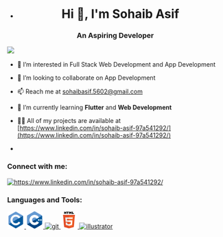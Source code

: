- <h1 align="center">Hi 👋, I'm Sohaib Asif</h1>
<h3 align="center">An Aspiring Developer</h3>

<p align="left"> <img src="https://komarev.com/ghpvc/?username=SohaibAsif-5602&label=Profile%20views&color=0e75b6&style=flat"%20alt="SohaibAsif-5602" /> </p>

- 👀 I’m interested in Full Stack Web Development and App Development

- 💞️ I’m looking to collaborate on App Development

- 📫 Reach me at sohaibasif.5602@gmail.com

- 🌱 I’m currently learning **Flutter** and **Web Development**

- 👨‍💻 All of my projects are available at [https://www.linkedin.com/in/sohaib-asif-97a541292/](https://www.linkedin.com/in/sohaib-asif-97a541292/)
- 
<h3 align="left">Connect with me:</h3>
<p align="left">
<a href="https://www.linkedin.com/in/sohaib-asif-97a541292/" target="blank"><img align="center" src="https://raw.githubusercontent.com/rahuldkjain/github-profile-readme-generator/master/src/images/icons/Social/linked-in-alt.svg" alt="https://www.linkedin.com/in/sohaib-asif-97a541292/" height="30" width="40" /></a>
</p>

<h3 align="left">Languages and Tools:</h3>
<p align="left"> <a href="https://www.cprogramming.com/" target="_blank" rel="noreferrer"> <img src="https://raw.githubusercontent.com/devicons/devicon/master/icons/c/c-original.svg" alt="c" width="40" height="40"/> </a> <a href="https://www.w3schools.com/cpp/" target="_blank" rel="noreferrer"> <img src="https://raw.githubusercontent.com/devicons/devicon/master/icons/cplusplus/cplusplus-original.svg" alt="cplusplus" width="40" height="40"/> </a> <a href="https://git-scm.com/" target="_blank" rel="noreferrer"> <img src="https://www.vectorlogo.zone/logos/git-scm/git-scm-icon.svg" alt="git" width="40" height="40"/> </a> <a href="https://www.w3.org/html/" target="_blank" rel="noreferrer"> <img src="https://raw.githubusercontent.com/devicons/devicon/master/icons/html5/html5-original-wordmark.svg" alt="html5" width="40" height="40"/> </a> <a href="https://www.adobe.com/in/products/illustrator.html" target="_blank" rel="noreferrer"> <img src="https://www.vectorlogo.zone/logos/adobe_illustrator/adobe_illustrator-icon.svg" alt="illustrator" width="40" height="40"/> </a> </p>

